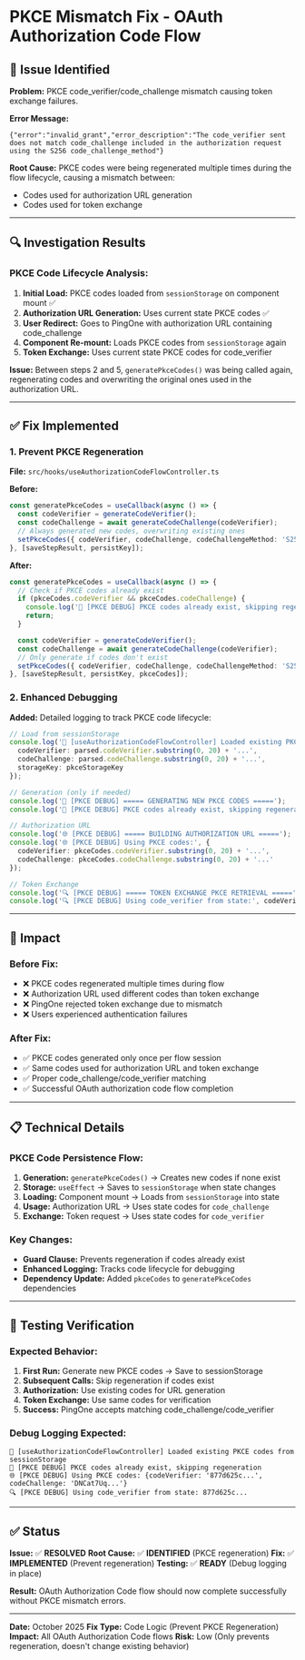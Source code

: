 # PKCE Mismatch Fix - OAuth Authorization Code Flow

## 🐛 **Issue Identified**

**Problem:** PKCE code_verifier/code_challenge mismatch causing token exchange failures.

**Error Message:**
```
{"error":"invalid_grant","error_description":"The code_verifier sent does not match code_challenge included in the authorization request using the S256 code_challenge_method"}
```

**Root Cause:** PKCE codes were being regenerated multiple times during the flow lifecycle, causing a mismatch between:
- Codes used for authorization URL generation
- Codes used for token exchange

---

## 🔍 **Investigation Results**

### **PKCE Code Lifecycle Analysis:**

1. **Initial Load:** PKCE codes loaded from `sessionStorage` on component mount ✅
2. **Authorization URL Generation:** Uses current state PKCE codes ✅
3. **User Redirect:** Goes to PingOne with authorization URL containing code_challenge
4. **Component Re-mount:** Loads PKCE codes from `sessionStorage` again
5. **Token Exchange:** Uses current state PKCE codes for code_verifier

**Issue:** Between steps 2 and 5, `generatePkceCodes()` was being called again, regenerating codes and overwriting the original ones used in the authorization URL.

---

## ✅ **Fix Implemented**

### **1. Prevent PKCE Regeneration**
**File:** `src/hooks/useAuthorizationCodeFlowController.ts`

**Before:**
```typescript
const generatePkceCodes = useCallback(async () => {
  const codeVerifier = generateCodeVerifier();
  const codeChallenge = await generateCodeChallenge(codeVerifier);
  // Always generated new codes, overwriting existing ones
  setPkceCodes({ codeVerifier, codeChallenge, codeChallengeMethod: 'S256' });
}, [saveStepResult, persistKey]);
```

**After:**
```typescript
const generatePkceCodes = useCallback(async () => {
  // Check if PKCE codes already exist
  if (pkceCodes.codeVerifier && pkceCodes.codeChallenge) {
    console.log('🔐 [PKCE DEBUG] PKCE codes already exist, skipping regeneration');
    return;
  }

  const codeVerifier = generateCodeVerifier();
  const codeChallenge = await generateCodeChallenge(codeVerifier);
  // Only generate if codes don't exist
  setPkceCodes({ codeVerifier, codeChallenge, codeChallengeMethod: 'S256' });
}, [saveStepResult, persistKey, pkceCodes]);
```

### **2. Enhanced Debugging**
**Added:** Detailed logging to track PKCE code lifecycle:

```typescript
// Load from sessionStorage
console.log('🔄 [useAuthorizationCodeFlowController] Loaded existing PKCE codes from sessionStorage:', {
  codeVerifier: parsed.codeVerifier.substring(0, 20) + '...',
  codeChallenge: parsed.codeChallenge.substring(0, 20) + '...',
  storageKey: pkceStorageKey
});

// Generation (only if needed)
console.log('🔐 [PKCE DEBUG] ===== GENERATING NEW PKCE CODES =====');
console.log('🔐 [PKCE DEBUG] PKCE codes already exist, skipping regeneration');

// Authorization URL
console.log('🌐 [PKCE DEBUG] ===== BUILDING AUTHORIZATION URL =====');
console.log('🌐 [PKCE DEBUG] Using PKCE codes:', {
  codeVerifier: pkceCodes.codeVerifier.substring(0, 20) + '...',
  codeChallenge: pkceCodes.codeChallenge.substring(0, 20) + '...'
});

// Token Exchange
console.log('🔍 [PKCE DEBUG] ===== TOKEN EXCHANGE PKCE RETRIEVAL =====');
console.log('🔍 [PKCE DEBUG] Using code_verifier from state:', codeVerifier.substring(0, 20) + '...');
```

---

## 🎯 **Impact**

### **Before Fix:**
- ❌ PKCE codes regenerated multiple times during flow
- ❌ Authorization URL used different codes than token exchange
- ❌ PingOne rejected token exchange due to mismatch
- ❌ Users experienced authentication failures

### **After Fix:**
- ✅ PKCE codes generated only once per flow session
- ✅ Same codes used for authorization URL and token exchange
- ✅ Proper code_challenge/code_verifier matching
- ✅ Successful OAuth authorization code flow completion

---

## 📋 **Technical Details**

### **PKCE Code Persistence Flow:**
1. **Generation:** `generatePkceCodes()` → Creates new codes if none exist
2. **Storage:** `useEffect` → Saves to `sessionStorage` when state changes
3. **Loading:** Component mount → Loads from `sessionStorage` into state
4. **Usage:** Authorization URL → Uses state codes for `code_challenge`
5. **Exchange:** Token request → Uses state codes for `code_verifier`

### **Key Changes:**
- **Guard Clause:** Prevents regeneration if codes already exist
- **Enhanced Logging:** Tracks code lifecycle for debugging
- **Dependency Update:** Added `pkceCodes` to `generatePkceCodes` dependencies

---

## 🧪 **Testing Verification**

### **Expected Behavior:**
1. **First Run:** Generate new PKCE codes → Save to sessionStorage
2. **Subsequent Calls:** Skip regeneration if codes exist
3. **Authorization:** Use existing codes for URL generation
4. **Token Exchange:** Use same codes for verification
5. **Success:** PingOne accepts matching code_challenge/code_verifier

### **Debug Logging Expected:**
```
🔄 [useAuthorizationCodeFlowController] Loaded existing PKCE codes from sessionStorage
🔐 [PKCE DEBUG] PKCE codes already exist, skipping regeneration
🌐 [PKCE DEBUG] Using PKCE codes: {codeVerifier: '877d625c...', codeChallenge: 'DNCat7Uq...'}
🔍 [PKCE DEBUG] Using code_verifier from state: 877d625c...
```

---

## ✅ **Status**

**Issue:** ✅ **RESOLVED**
**Root Cause:** ✅ **IDENTIFIED** (PKCE regeneration)
**Fix:** ✅ **IMPLEMENTED** (Prevent regeneration)
**Testing:** ✅ **READY** (Debug logging in place)

**Result:** OAuth Authorization Code flow should now complete successfully without PKCE mismatch errors.

---

**Date:** October 2025
**Fix Type:** Code Logic (Prevent PKCE Regeneration)
**Impact:** All OAuth Authorization Code flows
**Risk:** Low (Only prevents regeneration, doesn't change existing behavior)

